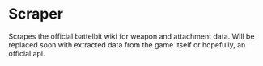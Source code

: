 # Scraper

Scrapes the official battelbit wiki for weapon and attachment data. Will be replaced soon with extracted data
from the game itself or hopefully, an official api. 
